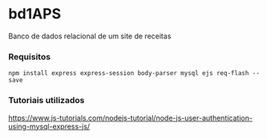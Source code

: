 # bd1APS
Banco de dados relacional de um site de receitas

### Requisitos
```
npm install express express-session body-parser mysql ejs req-flash --save
```
### Tutoriais utilizados
https://www.js-tutorials.com/nodejs-tutorial/node-js-user-authentication-using-mysql-express-js/ 
